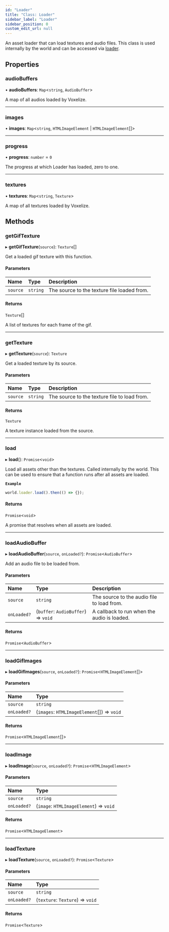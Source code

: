 ```yaml
---
id: "Loader"
title: "Class: Loader"
sidebar_label: "Loader"
sidebar_position: 0
custom_edit_url: null
---
```


An asset loader that can load textures and audio files. This class is used internally by the world
and can be accessed via [loader](World.md#loader-4).

## Properties

### audioBuffers

• **audioBuffers**: `Map`<`string`, `AudioBuffer`\>

A map of all audios loaded by Voxelize.

___

### images

• **images**: `Map`<`string`, `HTMLImageElement` \| `HTMLImageElement`[]\>

___

### progress

• **progress**: `number` = `0`

The progress at which Loader has loaded, zero to one.

___

### textures

• **textures**: `Map`<`string`, `Texture`\>

A map of all textures loaded by Voxelize.

## Methods

### getGifTexture

▸ **getGifTexture**(`source`): `Texture`[]

Get a loaded gif texture with this function.

#### Parameters

| Name | Type | Description |
| :------ | :------ | :------ |
| `source` | `string` | The source to the texture file loaded from. |

#### Returns

`Texture`[]

A list of textures for each frame of the gif.

___

### getTexture

▸ **getTexture**(`source`): `Texture`

Get a loaded texture by its source.

#### Parameters

| Name | Type | Description |
| :------ | :------ | :------ |
| `source` | `string` | The source to the texture file to load from. |

#### Returns

`Texture`

A texture instance loaded from the source.

___

### load

▸ **load**(): `Promise`<`void`\>

Load all assets other than the textures. Called internally by the world.
This can be used to ensure that a function runs after all assets are loaded.

**`Example`**

```ts
world.loader.load().then(() => {});
```

#### Returns

`Promise`<`void`\>

A promise that resolves when all assets are loaded.

___

### loadAudioBuffer

▸ **loadAudioBuffer**(`source`, `onLoaded?`): `Promise`<`AudioBuffer`\>

Add an audio file to be loaded from.

#### Parameters

| Name | Type | Description |
| :------ | :------ | :------ |
| `source` | `string` | The source to the audio file to load from. |
| `onLoaded?` | (`buffer`: `AudioBuffer`) => `void` | A callback to run when the audio is loaded. |

#### Returns

`Promise`<`AudioBuffer`\>

___

### loadGifImages

▸ **loadGifImages**(`source`, `onLoaded?`): `Promise`<`HTMLImageElement`[]\>

#### Parameters

| Name | Type |
| :------ | :------ |
| `source` | `string` |
| `onLoaded?` | (`images`: `HTMLImageElement`[]) => `void` |

#### Returns

`Promise`<`HTMLImageElement`[]\>

___

### loadImage

▸ **loadImage**(`source`, `onLoaded?`): `Promise`<`HTMLImageElement`\>

#### Parameters

| Name | Type |
| :------ | :------ |
| `source` | `string` |
| `onLoaded?` | (`image`: `HTMLImageElement`) => `void` |

#### Returns

`Promise`<`HTMLImageElement`\>

___

### loadTexture

▸ **loadTexture**(`source`, `onLoaded?`): `Promise`<`Texture`\>

#### Parameters

| Name | Type |
| :------ | :------ |
| `source` | `string` |
| `onLoaded?` | (`texture`: `Texture`) => `void` |

#### Returns

`Promise`<`Texture`\>

